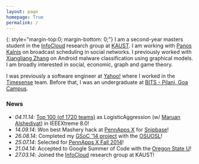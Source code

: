 ```yaml
---
layout: page
homepage: True
permalink: /
---
```


{: style="margin-top:0; margin-bottom: 0;"}
I am a second-year masters student in the [InfoCloud][1] research group at
[KAUST][2]. I am working with [Panos Kalnis][3] on broadcast scheduling in
social networks. I previously worked with [Xiangliang Zhang][5] on Android
malware classification using graphical models. I am broadly interested in
social, economic, graph and game theory.

I was previously a software engineer at [Yahoo!][6] where I worked in the
[Timesense](/yahoo/) team. Before that, I was an undergraduate at
[BITS - Pilani, Goa Campus][4].

### News

   * *04.11.14*: [Top 100 (of 1720 teams)](http://www.ieee.org/membership_services/membership/students/competitions/xtreme/xtreme8ranking_overall.pdf) as LogisticAggression (w/ [Maruan Alshedivat](http://maruan.alshedivat.com)) in IEEEXtreme 8.0!
   * *14.09.14*: Won best Mashery hack at
   [PennApps X](http://2014f.pennapps.com/) for
   [Snipbase](http://challengepost.com/software/snipbase)!
   * *26.08.14*: Completed my [GSoC '14 project][7] with the [OSUOSL][6]!
   * *25.07.14*: Selected for
   [PennApps X Fall 2014](http://2014f.pennapps.com/)!
   * *21.04.14*: Accepted to Google Summer of Code with the [Oregon State U][6]!
   * *27.03.14*: Joined the [InfoCloud][1] research group at KAUST!

[1]: http://cloud.kaust.edu.sa/
[2]: http://www.kaust.edu.sa/
[3]: http://www.panoskalnis.com/
[4]: http://www.bits-pilani.ac.in/goa/
[5]: https://www.lri.fr/~xlzhang/
[6]: http://www.yahoo.com/
[7]: https://www.google-melange.com/gsoc/project/details/google/gsoc2014/emaadmanzoor/5693417237512192
